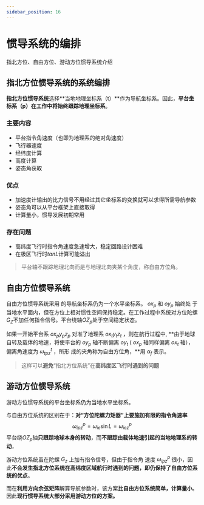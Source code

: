 ```yaml
---
sidebar_position: 16
---
```


# 惯导系统的编排

指北方位、自由方位、游动方位惯导系统介绍

## 指北方位惯导系统的系统编排

**指北方位惯导系统**选择**当地地理坐标系（t）**作为导航坐标系。因此，**平台坐标系（p）**在工作中**将始终跟踪地理坐标系**。

### 主要内容

- 平台指令角速度（也即为地理系的绝对角速度）
- 飞行器速度
- 经纬度计算
- 高度计算
- 姿态角获取

### 优点

- 加速度计输出的比力信号不用经过其它坐标系的变换就可以求得所需导航参数
- 姿态角可以从平台框架上直接取得
- 计算量小，惯导发展初期常用

### 存在问题

- 高纬度飞行时指令角速度急速增大，稳定回路设计困难
- 在极区飞行时$tanL$计算可能溢出

> 平台轴不跟踪地理北向而是与地理北向夹某个角度，称自由方位角。

## 自由方位惯导系统

自由方位惯导系统采用 的导航坐标系仍为一个水平坐标系。 $o x_p$ 和 $o y_p$ 始终处 于当地水平面内，但在方位上相对惯性空间保持稳定。在工作过程中系统对方位陀螺$G_Z$不加任何指令信号。平台绕轴$OZ_p$处于空间稳定状态。

如果一开始平台系 $o x_p y_p z_p$ 对准了地理系 $o x_t y_t z_t$ ，则在航行过程中, **由于地球自转及载体的地速，将使平台的 $o y_p$ 轴不断偏离 $o y_t$ ( $o x_p$ 轴同样偏离 $o x_t$ 轴），偏离角速度为 $\omega_{t p z}^t$ ，所形 成的夹角称为自由方位角，**用 $\alpha_f$ 表示。

> 这样可以**避免**“指北方位系统”在**高纬度区飞行时遇到的问题**

## 游动方位惯导系统

游动方位惯导系统的平台坐标系仍为当地水平坐标系。

与自由方位系统的区别在于：**对“方位陀螺力矩器”上要施加有限的指令角速率**
$$
\omega_{i p z}^p=\omega_{i e} \sin L=\omega_{i e z}^p
$$
平台绕$OZ_p$轴**只跟踪地球本身的转动**，而**不跟踪由载体地速引起的当地地理系的转动**，

游动方位系统虽在陀螺 $G_z$ 上加有指令信号，但由于指令角 速度 $\omega_{i p z}^p$ 很小，因此**不会发生指北方位系统在高纬度区域航行时遇到的问题，即仍保持了自由方位系统的优点**。

而在**利用方向余弦矩阵**解算导航参数时，该方案**比自由方位系统简单，计算量小**。因此**现行惯导系统大部分采用游动方位的方案。**

